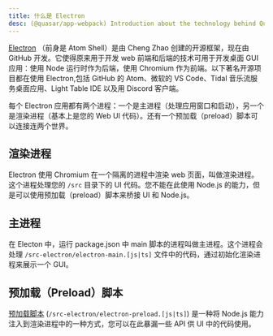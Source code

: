 ```yaml
---
title: 什么是 Electron
desc: (@quasar/app-webpack) Introduction about the technology behind Quasar desktop apps.
---
```


[Electron](https://electronjs.org/) （前身是 Atom Shell）是由 Cheng Zhao 创建的开源框架，现在由 GitHub 开发。它使得原来用于开发 web 前端和后端的技术可用于开发桌面 GUI 应用：使用 Node 运行时作为后端，使用 Chromium 作为前端。以下著名开源项目都在使用 Electron,包括 GitHub 的 Atom、微软的 VS Code、Tidal 音乐流服务桌面应用、Light Table IDE 以及用 Discord 客户端。

每个 Electron 应用都有两个进程：一个是主进程（处理应用窗口和启动），另一个是渲染进程（基本上是您的 Web UI 代码）。还有一个预加载（preload）脚本可以连接连两个世界。

## 渲染进程
Electron 使用 Chromium 在一个隔离的进程中渲染 web 页面，叫做渲染进程。这个进程处理您的 `/src` 目录下的 UI 代码。您不能在此使用 Node.js 的能力，但是可以使用预加载（preload）脚本来桥接 UI
和 Node.js。

## 主进程
在 Electon 中，运行 package.json 中 main 脚本的进程叫做主进程。这个进程会处理 `/src-electron/electron-main.[js|ts]` 文件中的代码，通过初始化渲染进程来展示一个 GUI。

## 预加载（Preload）脚本

[预加载脚本](/quasar-cli-webpack/developing-electron-apps/electron-preload-script) (`/src-electron/electron-preload.[js|ts]`) 是一种将 Node.js 能力注入到渲染进程中的一种方式，您可以在此暴漏一些 API 供 UI 中的代码使用。
